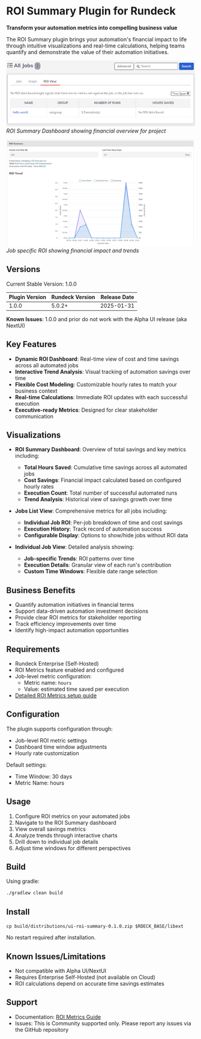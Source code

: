 # ROI Summary Plugin for Rundeck

**Transform your automation metrics into compelling business value**

The ROI Summary plugin brings your automation's financial impact to life through intuitive visualizations and real-time calculations, helping teams quantify and demonstrate the value of their automation initiatives.

![ROI Summary Dashboard](docs/roi-summary.png)
*ROI Summary Dashboard showing financial overview for project*

![ROI Job Details](docs/roi-job.png)
*Job specific ROI showing financial impact and trends*

## Versions

Current Stable Version: 1.0.0

| Plugin Version | Rundeck Version | Release Date |
|----|----|----|
| 1.0.0    | 5.0.2+    | 2025-01-31   |

**Known Issues**: 1.0.0 and prior do not work with the Alpha UI release (aka NextUI)

## Key Features

- **Dynamic ROI Dashboard**: Real-time view of cost and time savings across all automated jobs
- **Interactive Trend Analysis**: Visual tracking of automation savings over time
- **Flexible Cost Modeling**: Customizable hourly rates to match your business context
- **Real-time Calculations**: Immediate ROI updates with each successful execution
- **Executive-ready Metrics**: Designed for clear stakeholder communication

## Visualizations

- **ROI Summary Dashboard**: Overview of total savings and key metrics including:
  - **Total Hours Saved**: Cumulative time savings across all automated jobs
  - **Cost Savings**: Financial impact calculated based on configured hourly rates
  - **Execution Count**: Total number of successful automated runs
  - **Trend Analysis**: Historical view of savings growth over time

- **Jobs List View**: Comprehensive metrics for all jobs including:
  - **Individual Job ROI**: Per-job breakdown of time and cost savings
  - **Execution History**: Track record of automation success
  - **Configurable Display**: Options to show/hide jobs without ROI data

- **Individual Job View**: Detailed analysis showing:
  - **Job-specific Trends**: ROI patterns over time
  - **Execution Details**: Granular view of each run's contribution
  - **Custom Time Windows**: Flexible date range selection

## Business Benefits

- Quantify automation initiatives in financial terms
- Support data-driven automation investment decisions
- Provide clear ROI metrics for stakeholder reporting
- Track efficiency improvements over time
- Identify high-impact automation opportunities

## Requirements

- Rundeck Enterprise (Self-Hosted)
- ROI Metrics feature enabled and configured
- Job-level metric configuration:
  - Metric name: `hours`
  - Value: estimated time saved per execution
- [Detailed ROI Metrics setup guide](https://docs.rundeck.com/docs/learning/howto/use-roi-metrics.html)

## Configuration

The plugin supports configuration through:
- Job-level ROI metric settings
- Dashboard time window adjustments
- Hourly rate customization

Default settings:
- Time Window: 30 days
- Metric Name: hours

## Usage

1. Configure ROI metrics on your automated jobs
2. Navigate to the ROI Summary dashboard
3. View overall savings metrics
4. Analyze trends through interactive charts
5. Drill down to individual job details
6. Adjust time windows for different perspectives

## Build

Using gradle:
```bash
./gradlew clean build
```

## Install

```
cp build/distributions/ui-roi-summary-0.1.0.zip $RDECK_BASE/libext
```

No restart required after installation.

## Known Issues/Limitations
- Not compatible with Alpha UI/NextUI
- Requires Enterprise Self-Hosted (not available on Cloud)
- ROI calculations depend on accurate time savings estimates

## Support
- Documentation: [ROI Metrics Guide](https://docs.rundeck.com/docs/learning/howto/use-roi-metrics.html)
- Issues: This is Community supported only.  Please report any issues via the GitHub repository